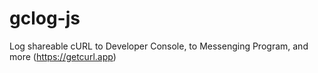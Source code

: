 # gclog-js
Log shareable cURL to Developer Console, to Messenging Program, and more (https://getcurl.app)
